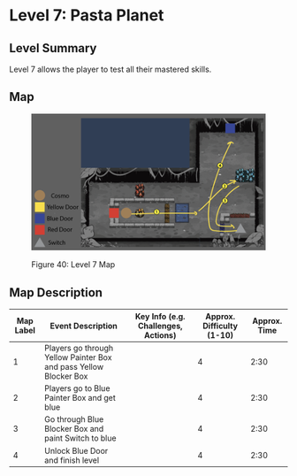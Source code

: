 # Level 7: Pasta Planet

## **Level Summary**

Level 7 allows the player to test all their mastered skills.

## **Map**

<figure><img src="../.gitbook/assets/image (27).png" alt=""><figcaption><p>Figure 40: Level 7 Map</p></figcaption></figure>

## **Map Description**

<table><thead><tr><th data-type="number">Map Label</th><th>Event Description</th><th>Key Info (e.g. Challenges, Actions)</th><th>Approx. Difficulty (1-10)</th><th>Approx. Time</th></tr></thead><tbody><tr><td>1</td><td>Players go through Yellow Painter Box and pass Yellow Blocker Box</td><td></td><td>4</td><td>2:30</td></tr><tr><td>2</td><td>Players go to Blue Painter Box and get blue</td><td></td><td>4</td><td>2:30</td></tr><tr><td>3</td><td>Go through Blue Blocker Box and paint Switch to blue</td><td></td><td>4</td><td>2:30</td></tr><tr><td>4</td><td>Unlock Blue Door and finish level</td><td></td><td>4</td><td>2:30</td></tr></tbody></table>
